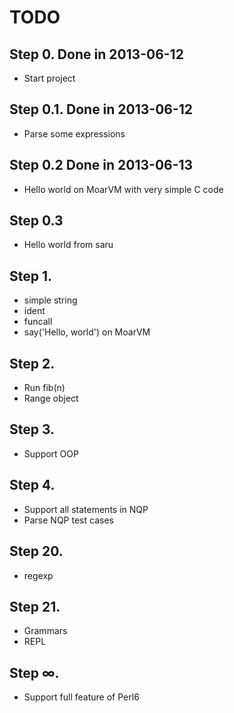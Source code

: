 TODO
====

## Step 0. Done in 2013-06-12

 * Start project

## Step 0.1. Done in 2013-06-12

 * Parse some expressions

## Step 0.2  Done in 2013-06-13

 * Hello world on MoarVM with very simple C code

## Step 0.3

 * Hello world from saru

## Step 1.

 * simple string
 * ident
 * funcall
 * say('Hello, world') on MoarVM

## Step 2.

 * Run fib(n)
 * Range object

## Step 3.

 * Support OOP

## Step 4.

 * Support all statements in NQP
 * Parse NQP test cases

## Step 20.

 * regexp

## Step 21.

 * Grammars
 * REPL

## Step ∞.

 * Support full feature of Perl6

